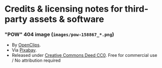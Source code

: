 Credits & licensing notes for third-party assets & software
===========================================================

### "POW" 404 image (`images/pow-158867_*.png`)
* By [OpenClips](http://pixabay.com/en/users/OpenClips-30363/).
* Via [Pixabay](http://pixabay.com/en/pow-comics-newspaper-retro-vintage-158867/).
* Released under [Creative Commons Deed CC0](http://creativecommons.org/publicdomain/zero/1.0/deed.en).
  Free for commercial use / No attribution required
